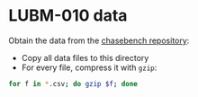 # LUBM-010 data

Obtain the data from the [chasebench repository](https://github.com/dbunibas/chasebench/tree/master/scenarios/LUBM/data/010):
* Copy all data files to this directory
* For every file, compress it with `gzip`:
```bash
for f in *.csv; do gzip $f; done
```
